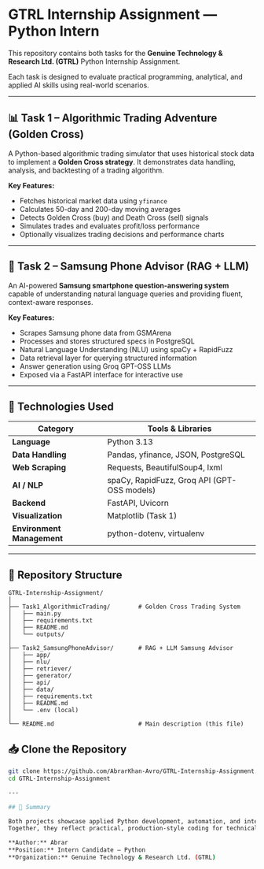 # GTRL Internship Assignment — Python Intern

This repository contains both tasks for the **Genuine Technology & Research Ltd. (GTRL)** Python Internship Assignment.

Each task is designed to evaluate practical programming, analytical, and applied AI skills using real-world scenarios.

---

## 📊 Task 1 – Algorithmic Trading Adventure (Golden Cross)

A Python-based algorithmic trading simulator that uses historical stock data to implement a **Golden Cross strategy**.
It demonstrates data handling, analysis, and backtesting of a trading algorithm.

**Key Features:**

* Fetches historical market data using `yfinance`
* Calculates 50-day and 200-day moving averages
* Detects Golden Cross (buy) and Death Cross (sell) signals
* Simulates trades and evaluates profit/loss performance
* Optionally visualizes trading decisions and performance charts

---

## 🤖 Task 2 – Samsung Phone Advisor (RAG + LLM)

An AI-powered **Samsung smartphone question-answering system** capable of understanding natural language queries
and providing fluent, context-aware responses.

**Key Features:**

* Scrapes Samsung phone data from GSMArena
* Processes and stores structured specs in PostgreSQL
* Natural Language Understanding (NLU) using spaCy + RapidFuzz
* Data retrieval layer for querying structured information
* Answer generation using Groq GPT-OSS LLMs
* Exposed via a FastAPI interface for interactive use

---

## 🧠 Technologies Used

| Category                   | Tools & Libraries                           |
| -------------------------- | ------------------------------------------- |
| **Language**               | Python 3.13                                 |
| **Data Handling**          | Pandas, yfinance, JSON, PostgreSQL          |
| **Web Scraping**           | Requests, BeautifulSoup4, lxml              |
| **AI / NLP**               | spaCy, RapidFuzz, Groq API (GPT-OSS models) |
| **Backend**                | FastAPI, Uvicorn                            |
| **Visualization**          | Matplotlib (Task 1)                         |
| **Environment Management** | python-dotenv, virtualenv                   |

---

## 📂 Repository Structure

```
GTRL-Internship-Assignment/
│
├── Task1_AlgorithmicTrading/        # Golden Cross Trading System
│   ├── main.py
│   ├── requirements.txt
│   ├── README.md
│   └── outputs/
│
├── Task2_SamsungPhoneAdvisor/       # RAG + LLM Samsung Advisor
│   ├── app/
│   ├── nlu/
│   ├── retriever/
│   ├── generator/
│   ├── api/
│   ├── data/
│   ├── requirements.txt
│   ├── README.md
│   └── .env (local)
│
└── README.md                        # Main description (this file)
```

## 📥 Clone the Repository

```bash
git clone https://github.com/AbrarKhan-Avro/GTRL-Internship-Assignment.git
cd GTRL-Internship-Assignment

---

## 🏁 Summary

Both projects showcase applied Python development, automation, and integration with modern AI and data tools.
Together, they reflect practical, production-style coding for technical evaluation.

**Author:** Abrar
**Position:** Intern Candidate — Python
**Organization:** Genuine Technology & Research Ltd. (GTRL)
